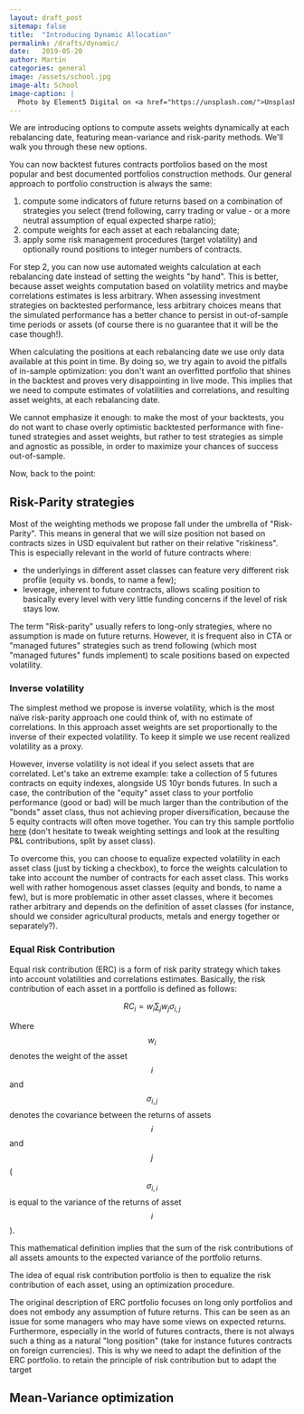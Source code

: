 ```yaml
---
layout: draft_post
sitemap: false
title:  "Introducing Dynamic Allocation"
permalink: /drafts/dynamic/
date:   2019-05-20
author: Martin
categories: general
image: /assets/school.jpg
image-alt: School 
image-caption: |
  Photo by Element5 Digital on <a href="https://unsplash.com/">Unsplash.com</a>
---
```


We are introducing options to compute assets weights dynamically at each rebalancing date, featuring mean-variance and risk-parity methods. We'll walk you through these new options.
<!--more-->

You can now backtest futures contracts portfolios based on the most popular and best documented portfolios construction methods. Our general approach to portfolio construction is always the same:

1. compute some indicators of future returns based on a combination of  strategies you select (trend following, carry trading or value - or a more neutral assumption of equal expected sharpe ratio);
2. compute weights for each asset at each rebalancing date; 
3. apply some risk management procedures (target volatility) and optionally round positions to integer numbers of contracts.

For step 2, you can now use automated weights calculation at each rebalancing date instead of setting the weights "by hand". This is better, because asset weights computation based on volatility metrics and maybe correlations estimates is less arbitrary. When assessing investment strategies on backtested performance, less arbitrary choices means that the simulated performance has a better chance to persist in out-of-sample time periods or assets (of course there is no guarantee that it will be the case though!).

When calculating the positions at each rebalancing date we use only data available at this point in time. By doing so, we try again to avoid the pitfalls of in-sample optimization: you don't want an overfitted portfolio that shines in the backtest and proves very disappointing in live mode. This implies that we need to compute estimates of volatilities and correlations, and resulting asset weights, at each rebalancing date.

We cannot emphasize it enough: to make the most of your backtests, you do not want to chase overly optimistic backtested performance with fine-tuned strategies and asset weights, but rather to test strategies as simple and agnostic as possible, in order to maximize your chances of success out-of-sample.

Now, back to the point:

## Risk-Parity strategies

Most of the weighting methods we propose fall under the umbrella of "Risk-Parity". This means in general that we will size position not based on contracts sizes in USD equivalent but rather on their relative "riskiness". This is especially relevant in the world of future contracts where:

- the underlyings in different asset classes can feature very different risk profile (equity vs. bonds, to name a few);
- leverage, inherent to future contracts, allows scaling position to basically every level with very little funding concerns if the level of risk stays low.

The term "Risk-parity" usually refers to long-only strategies, where no assumption is made on future returns. However, it is frequent also in CTA or "managed futures" strategies such as trend following (which most "managed futures" funds implement) to scale positions based on expected volatility.

### Inverse volatility

The simplest method we propose is inverse volatility, which is the most naïve risk-parity approach one could think of, with no estimate of correlations. In this approach asset weights are set proportionally to the inverse of their expected volatility. To keep it simple we use recent realized volatility as a proxy. 

However, inverse volatility is not ideal if you select assets that are correlated. Let's take an extreme example: take a collection of 5 futures contracts on equity indexes, alongside US 10yr bonds futures. In such a case, the contribution of the "equity" asset class to your portfolio performance (good or bad) will be much larger than the contribution of the "bonds" asset class, thus not achieving proper diversification, because the 5 equity contracts will often move together. You can try this sample portfolio [here](/backtest/QWUsQtrhH) (don't hesitate to tweak weighting settings and look at the resulting P&L contributions, split by asset class).

To overcome this, you can choose to equalize expected volatility in each asset class (just by ticking a checkbox), to force the weights calculation to take into account the number of contracts for each asset class. This works well with rather homogenous asset classes (equity and bonds, to name a few), but is more problematic in other asset classes, where it becomes rather arbitrary and depends on the definition of asset classes (for instance, should we consider agricultural products, metals and energy together or separately?).

### Equal Risk Contribution

Equal risk contribution (ERC) is a form of risk parity strategy which takes into account volatilities and correlations estimates. Basically, the risk contribution of each asset in a portfolio is defined as follows:

$$ RC_i = w_i \sum_{j}{w_j \sigma_{i,j}} $$

Where $$w_i$$ denotes the weight of the asset $$i$$ and $$\sigma_{i,j}$$ denotes the covariance between the returns of assets $$i$$ and $$j$$ ($$\sigma_{i,i}$$ is equal to the variance of the returns of asset $$i$$).

This mathematical definition implies that the sum of the risk contributions of all assets amounts to the expected variance of the portfolio returns. 

The idea of equal risk contribution portfolio is then to equalize the risk contribution of each asset, using an optimization procedure.

The original description of ERC portfolio focuses on long only portfolios and does not embody any assumption of future returns. This can be seen as an issue for some managers who may have some views on expected returns. Furthermore, especially in the world of futures contracts, there is not always such a thing as a natural "long position" (take for instance futures contracts on foreign currencies). This is why we need to adapt the definition of the ERC portfolio. to retain the principle of risk contribution but to adapt the target 

## Mean-Variance optimization